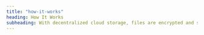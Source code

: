 ```yaml
---
title: "how-it-works"
heading: How It Works
subheading: With decentralized cloud storage, files are encrypted and split into pieces client-side, then distributed across our network of high-performance Storage Nodes, making it virtually impossible for your data to be compromised.
---
```

